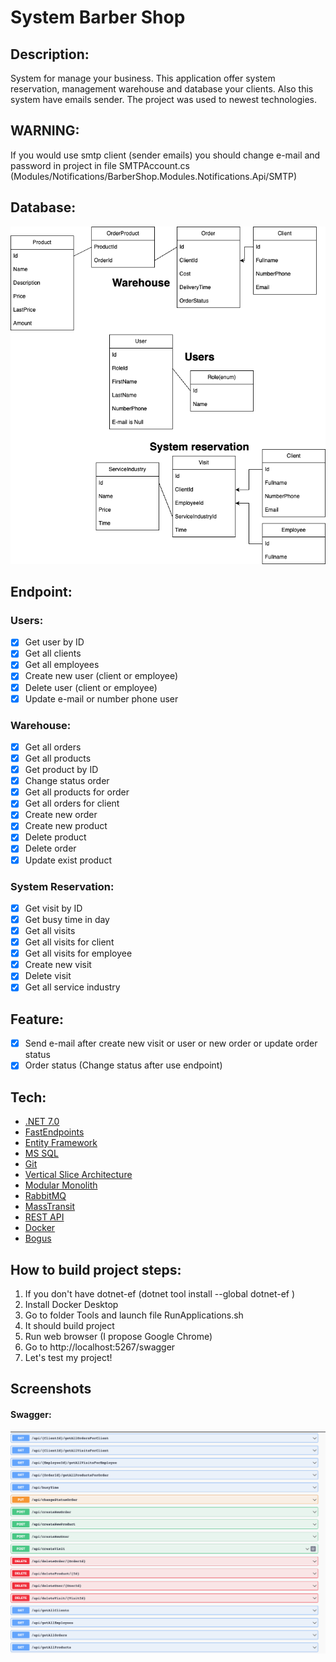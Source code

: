# System Barber Shop

## Description:

System for manage your business. This application offer system reservation, management warehouse and database your clients. Also this system have emails sender. The project was used to newest technologies.

## WARNING:
If you would use smtp client (sender emails) you should change e-mail and password in project in file SMTPAccount.cs (Modules/Notifications/BarberShop.Modules.Notifications.Api/SMTP)

## Database:
![Database](Files/BarberShopDatabase.png)

## Endpoint:

### Users:

- [x] Get user by ID
- [x] Get all clients
- [x] Get all employees
- [x] Create new user (client or employee)
- [x] Delete user (client or employee)
- [x] Update e-mail or number phone user

### Warehouse:

- [x] Get all orders
- [x] Get all products
- [x] Get product by ID
- [x] Change status order
- [x] Get all products for order
- [x] Get all orders for client
- [x] Create new order
- [x] Create new product
- [x] Delete product
- [x] Delete order
- [x] Update exist product

### System Reservation:

- [x] Get visit by ID
- [x] Get busy time in day
- [x] Get all visits
- [x] Get all visits for client
- [x] Get all visits for employee
- [x] Create new visit
- [x] Delete visit
- [x] Get all service industry

## Feature:
- [x] Send e-mail after create new visit or user or new order or update order status
- [x] Order status (Change status after use endpoint)

## Tech:

* [.NET 7.0](https://dotnet.microsoft.com/en-us/download/dotnet/7.0)
* [FastEndpoints](https://fast-endpoints.com/)
* [Entity Framework](https://learn.microsoft.com/en-us/ef/)
* [MS SQL](https://www.microsoft.com/pl-pl/sql-server/sql-server-downloads)
* [Git](https://git-scm.com/)
* [Vertical Slice Architecture](https://code-maze.com/vertical-slice-architecture-aspnet-core/)
* [Modular Monolith](https://www.youtube.com/watch?v=MkdutzVB3pY&ab_channel=DevMentorsEN)
* [RabbitMQ](https://www.rabbitmq.com/)
* [MassTransit](https://masstransit.io/)
* [REST API](https://www.ibm.com/pl-pl/cloud/learn/rest-apis)
* [Docker](https://www.docker.com/)
* [Bogus](https://github.com/bchavez/Bogus)

## How to build project steps:

1) If you don't have dotnet-ef (dotnet tool install --global dotnet-ef )
2) Install Docker Desktop
3) Go to folder Tools and launch file RunApplications.sh
4) It should build project
5) Run web browser (I propose Google Chrome)
6) Go to http://localhost:5267/swagger
7) Let's test my project!

## Screenshots

#### Swagger:
![Database](Files/swagger-endpoints.png)

